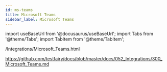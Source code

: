 ```yaml
---
id: ms-teams
title: Microsoft Teams
sidebar_label: Microsoft Teams
---
```


import useBaseUrl from '@docusaurus/useBaseUrl';
import Tabs from '@theme/Tabs';
import TabItem from '@theme/TabItem';

/Integrations/Microsoft_Teams.html

https://github.com/testfairy/docs/blob/master/docs/052_Integrations/300_Microsoft_Teams.md